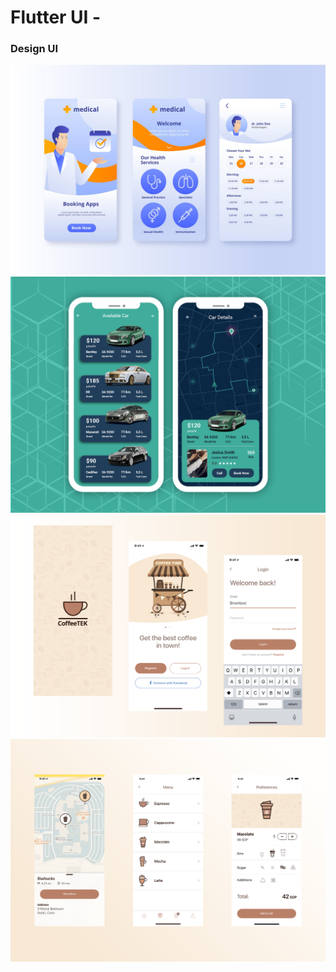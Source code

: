# Flutter UI - 

### Design UI
![medical](medical.jpg)
![car_rental](car_rental.png)
![coffee1](coffee1.png)
![coffee2](coffee2.png)
